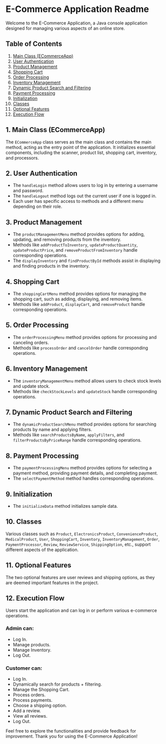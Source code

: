 # E-Commerce Application Readme

Welcome to the E-Commerce Application, a Java console application designed for managing various aspects of an online store.

## Table of Contents

1. [Main Class (ECommerceApp)](#1-main-class-ecommerceapp)
2. [User Authentication](#2-user-authentication)
3. [Product Management](#3-product-management)
4. [Shopping Cart](#4-shopping-cart)
5. [Order Processing](#5-order-processing)
6. [Inventory Management](#6-inventory-management)
7. [Dynamic Product Search and Filtering](#7-dynamic-product-search-and-filtering)
8. [Payment Processing](#8-payment-processing)
9. [Initialization](#9-initialization)
10. [Classes](#10-classes)
11. [Optional Features](#11-optional-features)
12. [Execution Flow](#12-execution-flow)

## 1. Main Class (ECommerceApp)

The `ECommerceApp` class serves as the main class and contains the main method, acting as the entry point of the application. It initializes essential components, including the scanner, product list, shopping cart, inventory, and processors.

## 2. User Authentication

- The `handleLogin` method allows users to log in by entering a username and password.
- The `handleLogout` method logs out the current user if one is logged in.
- Each user has specific access to methods and a different menu depending on their role.

## 3. Product Management

- The `productManagementMenu` method provides options for adding, updating, and removing products from the inventory.
- Methods like `addProductToInventory`, `updateProductQuantity`, `updateProductPrice`, and `removeProductFromInventory` handle corresponding operations.
- The `displayInventory` and `findProductById` methods assist in displaying and finding products in the inventory.

## 4. Shopping Cart

- The `shoppingCartMenu` method provides options for managing the shopping cart, such as adding, displaying, and removing items.
- Methods like `addProduct`, `displayCart`, and `removeProduct` handle corresponding operations.

## 5. Order Processing

- The `orderProcessingMenu` method provides options for processing and canceling orders.
- Methods like `processOrder` and `cancelOrder` handle corresponding operations.

## 6. Inventory Management

- The `inventoryManagementMenu` method allows users to check stock levels and update stock.
- Methods like `checkStockLevels` and `updateStock` handle corresponding operations.

## 7. Dynamic Product Search and Filtering

- The `dynamicProductSearchMenu` method provides options for searching products by name and applying filters.
- Methods like `searchProductsByName`, `applyFilters`, and `filterProductsByPriceRange` handle corresponding operations.

## 8. Payment Processing

- The `paymentProcessingMenu` method provides options for selecting a payment method, providing payment details, and completing payment.
- The `selectPaymentMethod` method handles corresponding operations.

## 9. Initialization

- The `initializeData` method initializes sample data.

## 10. Classes

Various classes such as `Product`, `ElectronicsProduct`, `ConvenienceProduct`, `MedicalProduct`, `User`, `ShoppingCart`, `Inventory`, `InventoryManagement`, `Order`, `PaymentProcessor`, `Review`, `ReviewService`, `ShippingOption`, etc., support different aspects of the application.

## 11. Optional Features

The two optional features are user reviews and shipping options, as they are deemed important features in the project.

## 12. Execution Flow

Users start the application and can log in or perform various e-commerce operations.

### Admin can:

- Log In.
- Manage products.
- Manage Inventory.
- Log Out.

### Customer can:

- Log In.
- Dynamically search for products + filtering.
- Manage the Shopping Cart.
- Process orders.
- Process payments.
- Choose a shipping option.
- Add a review.
- View all reviews.
- Log Out.

Feel free to explore the functionalities and provide feedback for improvement. Thank you for using the E-Commerce Application!
